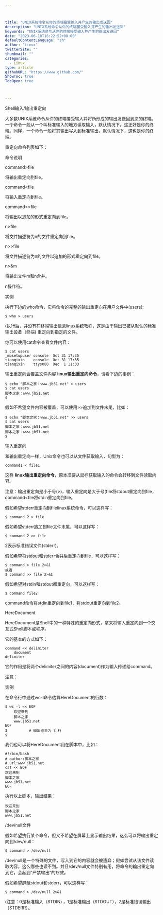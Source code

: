 ```yaml
---



title: "UNIX系统命令从你的终端接受输入并产生的输出发送回​​"
description: "UNIX系统命令从你的终端接受输入并产生的输出发送回​​"
keywords: "UNIX系统命令从你的终端接受输入并产生的输出发送回​​"
date: "2023-06-18T16:22:52+08:00"
defaultContentLanguage: "zh"
author: "Linux"
twitterSite: ""
thumbnail: ""
categories:
  - Linux
type: article
githubURL: "https://www.github.com/"
ShowToc: true
TocOpen: true



---
```


Shell输入/输出重定向

大多数UNIX系统命令从你的终端接受输入并将所形成的输出发送回​​到您的终端。一个命令一般从一个叫标准输入的地方读取输入，默认情况下，这正好是你的终端。同样，一个命令一般将其输出写入到标准输出，默认情况下，这也是你的终端。

重定向命令列表如下：

命令说明

command>file

将输出重定向到file。

command<file

将输入重定向到file。

command>>file

将输出以追加的形式重定向到file。

n>file

将文件描述符为n的文件重定向到file。

n>>file

将文件描述符为n的文件以追加的形式重定向到file。

n>&m

将输出文件m和n合并。

n操作符。

实例

执行下边的who命令，它将命令的完整的输出重定向在用户文件中(users):

```
$ who > users
```

(执行后，并没有在终端输出信息linux系统教程，这是由于输出已被从默认的标准输出设备（终端) 重定向到指定的文件。

你可以使用cat命令查看文件内容：

```
$ cat users
_mbsetupuser console  Oct 31 17:35
tianqixin    console  Oct 31 17:35
tianqixin    ttys000  Dec  1 11:33
```

输出重定向会覆盖文件内容 **linux输出重定向命令**，请看下边的事例：

```
$ echo "脚本之家：www.jb51.net" > users
$ cat users
脚本之家：www.jb51.net
$
```

假如不希望文件内容被覆盖，可以使用>>追加到文件末尾，比如：

```
$ echo "脚本之家：www.jb51.net" >> users
$ cat users
脚本之家：www.jb51.net
脚本之家：www.jb51.net
$
```

输入重定向

和输出重定向一样，Unix命令也可以从文件获取输入，句型为：

```
command1 < file1
```

这样 **linux输出重定向命令**，原本须要从鼠标获取输入的命令会转移到文件读取内容。

注意：输出重定向是小于号(>)，输入重定向是大于号(file将stdout重定向到file，command<file将stdin重定向到file。

假如希望stderr重定向到filelinux系统命令，可以这样写：

```
$ command 2 > file
```

假如希望stderr追加到file文件末尾，可以这样写：

```
$ command 2 >> file
```

2表示标准错误文件(stderr)。

假如希望将stdout和stderr合并后重定向到file，可以这样写：

```
$ command > file 2>&1
或者
$ command >> file 2>&1
```

假如希望对stdin和stdout都重定向，可以这样写：

```
$ command file2
```

command命令将stdin重定向到file1，将stdout重定向到file2。

HereDocument

HereDocument是Shell中的一种特殊的重定向形式，拿来将输入重定向到一个交互式Shell脚本或程序。

它的基本的方式如下：

```
command << delimiter
    document
delimiter
```

它的作用是将两个delimiter之间的内容(document)作为输入传递给command。

注意：

实例

在命令行中通过wc-l命令估算HereDocument的行数：

```
$ wc -l << EOF
    欢迎来到
    脚本之家
    www.jb51.net
EOF
3          # 输出结果为 3 行
$
```

我们也可以将HereDocument用在脚本中，比如：

```
#!/bin/bash
# author:脚本之家
# url:www.jb51.net
cat << EOF
欢迎来到
脚本之家
www.jb51.net
EOF
```

执行以上脚本，输出结果：

```
欢迎来到
脚本之家
www.jb51.net
```

/dev/null文件

假如希望执行某个命令，但又不希望在屏幕上显示输出结果，这么可以将输出重定向到/dev/null：

```
$ command > /dev/null
```

/dev/null是一个特殊的文件，写入到它的内容就会被遗弃；假如尝试从该文件读取内容，这么哪些也读不到。并且/dev/null文件特别有用，将命令的输出重定向到它，会起到”严禁输出”的疗效。

假如希望屏蔽stdout和stderr，可以这样写：

```
$ command > /dev/null 2>&1
```

(注意：0是标准输入（STDIN) ，1是标准输出（STDOUT），2是标准错误输出（STDERR）。